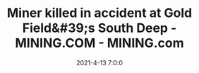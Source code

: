---
"title": "Miner killed in accident at Gold Field&amp;#39;s South Deep - MINING.COM - MINING.com"
"date": "2021-4-13 7:0:0"
"feed_name": "GOOGLENEWSMINING"
"feed_website": "https://news.google.com/search?q=mining%2Bincident&hl=en-US&gl=US&ceid=US:en"
"feed_rss": "https://news.google.com/rss/search?q=mining%2Bincident&hl=en-US&gl=US&ceid=US:en"
"link": "https://www.mining.com/miner-killed-in-accident-at-gold-fields-south-deep/"
"file": "_posts/2021-1-1-092683c3d390762b70c4fc4fe7d64fb9c3b9f158.md"
"accident": "1"
"drilling": "1"
---